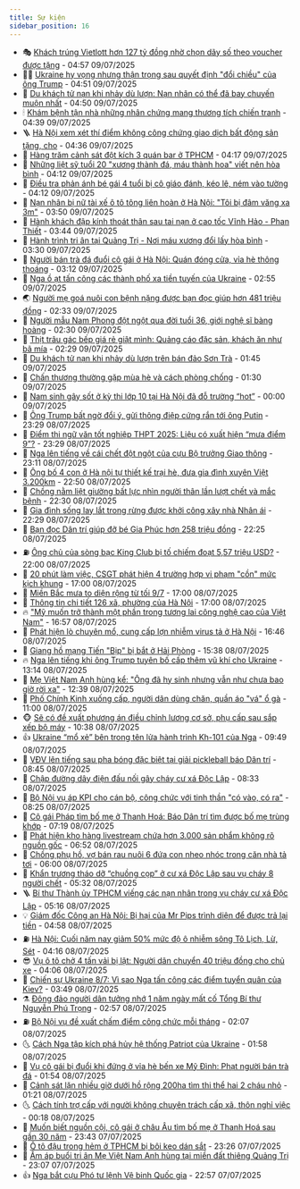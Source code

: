 ```yaml
---
title: Sự kiện
sidebar_position: 16
---
```


<!-- dantri-su-kien:START -->
- 🎭 [Khách trúng Vietlott hơn 127 tỷ đồng nhờ chọn dãy số theo voucher được tặng](https://dantri.com.vn/kinh-doanh/khach-trung-vietlott-hon-127-ty-dong-nho-chon-day-so-theo-voucher-duoc-tang-20250709114717160.htm) - 04:57 09/07/2025
- 👨‍🏫 [Ukraine hy vọng nhưng thận trọng sau quyết định &quot;đổi chiều&quot; của ông Trump](https://dantri.com.vn/the-gioi/ukraine-hy-vong-nhung-than-trong-sau-quyet-dinh-doi-chieu-cua-ong-trump-20250709104830367.htm) - 04:51 09/07/2025
- 🌮 [Du khách tử nạn khi nhảy dù lượn: Nạn nhân có thể đã bay chuyến muộn nhất](https://dantri.com.vn/xa-hoi/du-khach-tu-nan-khi-nhay-du-luon-nan-nhan-co-the-da-bay-chuyen-muon-nhat-20250709113944518.htm) - 04:50 09/07/2025
- 🕯 [Khám bệnh tận nhà những nhân chứng mang thương tích chiến tranh](https://dantri.com.vn/tam-long-nhan-ai/kham-benh-tan-nha-nhung-nhan-chung-mang-thuong-tich-chien-tranh-20250708182544054.htm) - 04:39 09/07/2025
- 🪜 [Hà Nội xem xét thí điểm không công chứng giao dịch bất động sản tặng, cho](https://dantri.com.vn/bat-dong-san/ha-noi-xem-xet-thi-diem-khong-cong-chung-giao-dich-bat-dong-san-tang-cho-20250709111426788.htm) - 04:36 09/07/2025
- 🐘 [Hàng trăm cảnh sát đột kích 3 quán bar ở TPHCM](https://dantri.com.vn/phap-luat/hang-tram-canh-sat-dot-kich-3-quan-bar-o-tphcm-20250709111009172.htm) - 04:17 09/07/2025
- 🤔 [Những liệt sỹ tuổi 20 &quot;xương thành đá, máu thành hoa&quot; viết nên hòa bình](https://dantri.com.vn/tam-long-nhan-ai/nhung-liet-sy-tuoi-20-xuong-thanh-da-mau-thanh-hoa-viet-nen-hoa-binh-20250709071924250.htm) - 04:12 09/07/2025
- 🧠 [Điều tra phản ánh bé gái 4 tuổi bị cô giáo đánh, kéo lê, ném vào tường](https://dantri.com.vn/phap-luat/dieu-tra-phan-anh-be-gai-4-tuoi-bi-co-giao-danh-keo-le-nem-vao-tuong-20250709110142621.htm) - 04:12 09/07/2025
- 📝 [Nạn nhân bị nữ tài xế ô tô tông liên hoàn ở Hà Nội: &quot;Tôi bị đâm văng xa 3m&quot;](https://dantri.com.vn/xa-hoi/nan-nhan-bi-nu-tai-xe-o-to-tong-lien-hoan-o-ha-noi-toi-bi-dam-vang-xa-3m-20250709104106130.htm) - 03:50 09/07/2025
- 🦏 [Hành khách đập kính thoát thân sau tai nạn ở cao tốc Vĩnh Hảo - Phan Thiết](https://dantri.com.vn/xa-hoi/hanh-khach-dap-kinh-thoat-than-sau-tai-nan-o-cao-toc-vinh-hao-phan-thiet-20250709100620995.htm) - 03:44 09/07/2025
- 🥰 [Hành trình tri ân tại Quảng Trị - Nơi máu xương đổi lấy hòa bình](https://dantri.com.vn/tam-long-nhan-ai/hanh-trinh-tri-an-tai-quang-tri-noi-mau-xuong-doi-lay-hoa-binh-20250708185907597.htm) - 03:30 09/07/2025
- 🤗 [Người bán trà đá đuổi cô gái ở Hà Nội: Quán đóng cửa, vỉa hè thông thoáng](https://dantri.com.vn/doi-song/nguoi-ban-tra-da-duoi-co-gai-o-ha-noi-quan-dong-cua-via-he-thong-thoang-20250709003234057.htm) - 03:12 09/07/2025
- 🌈 [Nga ồ ạt tấn công các thành phố xa tiền tuyến của Ukraine](https://dantri.com.vn/the-gioi/nga-o-at-tan-cong-cac-thanh-pho-xa-tien-tuyen-cua-ukraine-20250709091434677.htm) - 02:55 09/07/2025
- 🌏 [Người mẹ goá nuôi con bệnh nặng được bạn đọc giúp hơn 481 triệu đồng](https://dantri.com.vn/tam-long-nhan-ai/nguoi-me-goa-nuoi-con-benh-nang-duoc-ban-doc-giup-hon-481-trieu-dong-20250708172822652.htm) - 02:33 09/07/2025
- 💄 [Người mẫu Nam Phong đột ngột qua đời tuổi 36, giới nghệ sĩ bàng hoàng](https://dantri.com.vn/giai-tri/nguoi-mau-nam-phong-dot-ngot-qua-doi-tuoi-36-gioi-nghe-si-bang-hoang-20250709074108569.htm) - 02:30 09/07/2025
- 👺 [Thịt trâu gác bếp giá rẻ giật mình: Quảng cáo đặc sản, khách ăn như bã mía](https://dantri.com.vn/doi-song/thit-trau-gac-bep-gia-re-giat-minh-quang-cao-dac-san-khach-an-nhu-ba-mia-20250704091810965.htm) - 02:29 09/07/2025
- 👹 [Du khách tử nạn khi nhảy dù lượn trên bán đảo Sơn Trà](https://dantri.com.vn/xa-hoi/du-khach-tu-nan-khi-nhay-du-luon-tren-ban-dao-son-tra-20250709080645172.htm) - 01:45 09/07/2025
- 🌊 [Chấn thương thường gặp mùa hè và cách phòng chống](https://dantri.com.vn/suc-khoe/chan-thuong-thuong-gap-mua-he-va-cach-phong-chong-20250708113642636.htm) - 01:30 09/07/2025
- 🤠 [Nam sinh gây sốt ở kỳ thi lớp 10 tại Hà Nội đã đỗ trường “hot”](https://dantri.com.vn/giao-duc/nam-sinh-gay-sot-o-ky-thi-lop-10-tai-ha-noi-da-do-truong-hot-20250708215012255.htm) - 00:00 09/07/2025
- 🎊 [Ông Trump bất ngờ đổi ý, gửi thông điệp cứng rắn tới ông Putin](https://dantri.com.vn/the-gioi/ong-trump-bat-ngo-doi-y-gui-thong-diep-cung-ran-toi-ong-putin-20250709061335055.htm) - 23:29 08/07/2025
- 🐘 [Điểm thi ngữ văn tốt nghiệp THPT 2025: Liệu có xuất hiện “mưa điểm 9”?](https://dantri.com.vn/giao-duc/diem-thi-ngu-van-tot-nghiep-thpt-2025-lieu-co-xuat-hien-mua-diem-9-20250709061824450.htm) - 23:29 08/07/2025
- 💂 [Nga lên tiếng về cái chết đột ngột của cựu Bộ trưởng Giao thông](https://dantri.com.vn/the-gioi/nga-len-tieng-ve-cai-chet-dot-ngot-cua-cuu-bo-truong-giao-thong-20250709054539350.htm) - 23:11 08/07/2025
- 👹 [Ông bố 4 con ở Hà nội tự thiết kế trại hè, đưa gia đình xuyên Việt 3.200km](https://dantri.com.vn/du-lich/ong-bo-4-con-o-ha-noi-tu-thiet-ke-trai-he-dua-gia-dinh-xuyen-viet-3200km-20250708094515657.htm) - 22:50 08/07/2025
- 🦒 [Chồng nằm liệt giường bất lực nhìn người thân lần lượt chết và mắc bệnh](https://dantri.com.vn/tam-long-nhan-ai/chong-nam-liet-giuong-bat-luc-nhin-nguoi-than-lan-luot-chet-va-mac-benh-20250705174311048.htm) - 22:30 08/07/2025
- 🗽 [Gia đình sống lay lắt trong rừng được khởi công xây nhà Nhân ái](https://dantri.com.vn/tam-long-nhan-ai/gia-dinh-song-lay-lat-trong-rung-duoc-khoi-cong-xay-nha-nhan-ai-20250708190918337.htm) - 22:29 08/07/2025
- 💄 [Bạn đọc Dân trí giúp đỡ bé Gia Phúc hơn 258 triệu đồng](https://dantri.com.vn/tam-long-nhan-ai/ban-doc-dan-tri-giup-do-be-gia-phuc-hon-258-trieu-dong-20250708193050361.htm) - 22:25 08/07/2025
- ⛽️ [Ông chủ của sòng bạc King Club bị tố chiếm đoạt 5,57 triệu USD?](https://dantri.com.vn/phap-luat/ong-chu-cua-song-bac-king-club-bi-to-chiem-doat-557-trieu-usd-20250708233538031.htm) - 22:00 08/07/2025
- 🥷 [20 phút làm việc, CSGT phát hiện 4 trường hợp vi phạm &quot;cồn&quot; mức kịch khung](https://dantri.com.vn/xa-hoi/20-phut-lam-viec-csgt-phat-hien-4-truong-hop-vi-pham-con-muc-kich-khung-20250708233316718.htm) - 17:00 08/07/2025
- 🤖 [Miền Bắc mưa to diện rộng từ tối 9/7](https://dantri.com.vn/xa-hoi/mien-bac-mua-to-dien-rong-tu-toi-97-20250708195726715.htm) - 17:00 08/07/2025
- 🌊 [Thông tin chi tiết 126 xã, phường của Hà Nội](https://dantri.com.vn/xa-hoi/thong-tin-chi-tiet-126-xa-phuong-cua-ha-noi-20250704230520355.htm) - 17:00 08/07/2025
- 🔥 [&quot;Mỹ muốn trở thành một phần trong tương lai công nghệ cao của Việt Nam&quot;](https://dantri.com.vn/the-gioi/my-muon-tro-thanh-mot-phan-trong-tuong-lai-cong-nghe-cao-cua-viet-nam-20250708230635699.htm) - 16:57 08/07/2025
- 🦏 [Phát hiện lò chuyên mổ, cung cấp lợn nhiễm virus tả ở Hà Nội](https://dantri.com.vn/phap-luat/phat-hien-lo-chuyen-mo-cung-cap-lon-nhiem-virus-ta-o-ha-noi-20250708231629621.htm) - 16:46 08/07/2025
- 🐘 [Giang hồ mạng Tiến &quot;Bịp&quot; bị bắt ở Hải Phòng](https://dantri.com.vn/phap-luat/giang-ho-mang-tien-bip-bi-bat-o-hai-phong-20250708223818406.htm) - 15:38 08/07/2025
- 🔥 [Nga lên tiếng khi ông Trump tuyên bố cấp thêm vũ khí cho Ukraine](https://dantri.com.vn/the-gioi/nga-len-tieng-khi-ong-trump-tuyen-bo-cap-them-vu-khi-cho-ukraine-20250708194126125.htm) - 13:14 08/07/2025
- 💼 [Mẹ Việt Nam Anh hùng kể: &quot;Ông đã hy sinh nhưng vẫn như chưa bao giờ rời xa&quot;](https://dantri.com.vn/tam-long-nhan-ai/me-viet-nam-anh-hung-ke-ong-da-hy-sinh-nhung-van-nhu-chua-bao-gio-roi-xa-20250708172434451.htm) - 12:39 08/07/2025
- 🚀 [Phố Chính Kinh xuống cấp, người dân dùng chăn, quần áo &quot;vá&quot; ổ gà](https://dantri.com.vn/xa-hoi/pho-chinh-kinh-xuong-cap-nguoi-dan-dung-chan-quan-ao-va-o-ga-20250708132753945.htm) - 11:00 08/07/2025
- 🐵 [Sẽ có đề xuất phương án điều chỉnh lương cơ sở, phụ cấp sau sắp xếp bộ máy](https://dantri.com.vn/noi-vu/se-co-de-xuat-phuong-an-dieu-chinh-luong-co-so-phu-cap-sau-sap-xep-bo-may-20250708171641111.htm) - 10:38 08/07/2025
- 👍 [Ukraine “mổ xẻ” bên trong tên lửa hành trình Kh-101 của Nga](https://dantri.com.vn/the-gioi/ukraine-mo-xe-ben-trong-ten-lua-hanh-trinh-kh-101-cua-nga-20250708163354809.htm) - 09:49 08/07/2025
- 🚦 [VĐV lên tiếng sau pha bóng đặc biệt tại giải pickleball báo Dân trí](https://dantri.com.vn/the-thao/vdv-len-tieng-sau-pha-bong-dac-biet-tai-giai-pickleball-bao-dan-tri-20250708134749206.htm) - 08:45 08/07/2025
- 🥸 [Chập đường dây điện đấu nối gây cháy cư xá Độc Lập](https://dantri.com.vn/phap-luat/chap-duong-day-dien-dau-noi-gay-chay-cu-xa-doc-lap-20250708153020809.htm) - 08:33 08/07/2025
- 🥷 [Bộ Nội vụ áp KPI cho cán bộ, công chức với tinh thần &quot;có vào, có ra&quot;](https://dantri.com.vn/noi-vu/bo-noi-vu-ap-kpi-cho-can-bo-cong-chuc-voi-tinh-than-co-vao-co-ra-20250708145922061.htm) - 08:25 08/07/2025
- 🤡 [Cô gái Pháp tìm bố mẹ ở Thanh Hoá: Báo Dân trí  tìm được bố mẹ trùng khớp](https://dantri.com.vn/doi-song/co-gai-phap-tim-bo-me-o-thanh-hoa-bao-dan-tri-tim-duoc-bo-me-trung-khop-20250708080822750.htm) - 07:19 08/07/2025
- 🥳 [Phát hiện kho hàng livestream chứa hơn 3.000 sản phẩm không rõ nguồn gốc](https://dantri.com.vn/phap-luat/phat-hien-kho-hang-livestream-chua-hon-3000-san-pham-khong-ro-nguon-goc-20250708133945806.htm) - 06:52 08/07/2025
- 🤩 [Chồng phụ hồ, vợ bán rau nuôi 6 đứa con nheo nhóc trong căn nhà tả tơi](https://dantri.com.vn/tam-long-nhan-ai/chong-phu-ho-vo-ban-rau-nuoi-6-dua-con-nheo-nhoc-trong-can-nha-ta-toi-20250630212802249.htm) - 06:00 08/07/2025
- 🎡 [Khẩn trương tháo dỡ “chuồng cọp” ở cư xá Độc Lập sau vụ cháy 8 người chết](https://dantri.com.vn/xa-hoi/khan-truong-thao-do-chuong-cop-o-cu-xa-doc-lap-sau-vu-chay-8-nguoi-chet-20250708121240826.htm) - 05:32 08/07/2025
- 🪜 [Bí thư Thành ủy TPHCM viếng các nạn nhân trong vụ cháy cư xá Độc Lập](https://dantri.com.vn/xa-hoi/bi-thu-thanh-uy-tphcm-vieng-cac-nan-nhan-trong-vu-chay-cu-xa-doc-lap-20250708120652148.htm) - 05:16 08/07/2025
- 💡 [Giám đốc Công an Hà Nội: Bị hại của Mr Pips trình diện để được trả lại tiền](https://dantri.com.vn/phap-luat/giam-doc-cong-an-ha-noi-bi-hai-cua-mr-pips-trinh-dien-de-duoc-tra-lai-tien-20250708114621063.htm) - 04:58 08/07/2025
- ⛽️ [Hà Nội: Cuối năm nay giảm 50% mức độ ô nhiễm sông Tô Lịch, Lừ, Sét](https://dantri.com.vn/xa-hoi/ha-noi-cuoi-nam-nay-giam-50-muc-do-o-nhiem-song-to-lich-lu-set-20250708111058619.htm) - 04:16 08/07/2025
- 😎 [Vụ ô tô chở 4 tấn vải bị lật: Người dân chuyển 40 triệu đồng cho chủ xe](https://dantri.com.vn/doi-song/vu-o-to-cho-4-tan-vai-bi-lat-nguoi-dan-chuyen-40-trieu-dong-cho-chu-xe-20250708104417837.htm) - 04:06 08/07/2025
- 🗽 [Chiến sự Ukraine 8/7: Vì sao Nga tấn công các điểm tuyển quân của Kiev?](https://dantri.com.vn/the-gioi/chien-su-ukraine-87-vi-sao-nga-tan-cong-cac-diem-tuyen-quan-cua-kiev-20250708104854027.htm) - 03:49 08/07/2025
- ⚗️ [Đông đảo người dân tưởng nhớ 1 năm ngày mất cố Tổng Bí thư Nguyễn Phú Trọng](https://dantri.com.vn/xa-hoi/dong-dao-nguoi-dan-tuong-nho-1-nam-ngay-mat-co-tong-bi-thu-nguyen-phu-trong-20250708093955951.htm) - 02:57 08/07/2025
- ⛽️ [Bộ Nội vụ đề xuất chấm điểm công chức mỗi tháng](https://dantri.com.vn/noi-vu/bo-noi-vu-de-xuat-cham-diem-cong-chuc-moi-thang-20250708084452661.htm) - 02:07 08/07/2025
- 🌜 [Cách Nga tập kích phá hủy hệ thống Patriot của Ukraine](https://dantri.com.vn/the-gioi/cach-nga-tap-kich-pha-huy-he-thong-patriot-cua-ukraine-20250708085803435.htm) - 01:58 08/07/2025
- 🦩 [Vụ cô gái bị đuổi khi đứng ở vỉa hè bến xe Mỹ Đình: Phạt người bán trà đá](https://dantri.com.vn/xa-hoi/vu-co-gai-bi-duoi-khi-dung-o-via-he-ben-xe-my-dinh-phat-nguoi-ban-tra-da-20250708084524997.htm) - 01:54 08/07/2025
- 🦒 [Cảnh sát lặn nhiều giờ dưới hồ rộng 200ha tìm thi thể hai 2 cháu nhỏ](https://dantri.com.vn/xa-hoi/canh-sat-lan-nhieu-gio-duoi-ho-rong-200ha-tim-thi-the-hai-2-chau-nho-20250708070616709.htm) - 01:21 08/07/2025
- 🌜 [Cách tính trợ cấp với người không chuyên trách cấp xã, thôn nghỉ việc](https://dantri.com.vn/noi-vu/cach-tinh-tro-cap-voi-nguoi-khong-chuyen-trach-cap-xa-thon-nghi-viec-20250708065113407.htm) - 00:18 08/07/2025
- 🐎 [Muốn biết nguồn cội, cô gái ở châu Âu tìm bố mẹ ở Thanh Hoá sau gần 30 năm](https://dantri.com.vn/doi-song/muon-biet-nguon-coi-co-gai-o-chau-au-tim-bo-me-o-thanh-hoa-sau-gan-30-nam-20250707211743862.htm) - 23:43 07/07/2025
- 🌋 [Ô tô đậu trong hẻm ở TPHCM bị bôi keo dán sắt](https://dantri.com.vn/phap-luat/o-to-dau-trong-hem-o-tphcm-bi-boi-keo-dan-sat-20250707222720097.htm) - 23:26 07/07/2025
- 🧰 [Ấm áp buổi tri ân Mẹ Việt Nam Anh hùng tại miền đất thiêng Quảng Trị](https://dantri.com.vn/tam-long-nhan-ai/am-ap-buoi-tri-an-me-viet-nam-anh-hung-tai-mien-dat-thieng-quang-tri-20250707211834386.htm) - 23:07 07/07/2025
- 👍 [Nga bắt cựu Phó tư lệnh Vệ binh Quốc gia](https://dantri.com.vn/the-gioi/nga-bat-cuu-pho-tu-lenh-ve-binh-quoc-gia-20250708052958492.htm) - 22:57 07/07/2025<!-- dantri-su-kien:END -->
